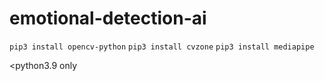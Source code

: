 # emotional-detection-ai

`pip3 install opencv-python`
`pip3 install cvzone`
`pip3 install mediapipe`

<python3.9 only
